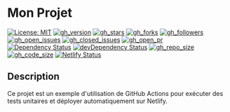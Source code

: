 # Mon Projet
[![License: MIT](https://img.shields.io/badge/License-MIT-yellow.svg)](https://opensource.org/licenses/MIT)
[![gh_version](https://img.shields.io/github/package-json/v/chbkSamy/CC1-DEVOPS-3INFO-SAMY-C)](https://github.com/chbkSamy/CC1-DEVOPS-3INFO-SAMY-C/blob/main/package.json)
[![gh_stars](https://img.shields.io/github/stars/chbkSamy/CC1-DEVOPS-3INFO-SAMY-C)](https://github.com/chbkSamy/CC1-DEVOPS-3INFO-SAMY-C/stargazers)
[![gh_forks](https://img.shields.io/github/forks/chbkSamy/CC1-DEVOPS-3INFO-SAMY-C)](https://github.com/chbkSamy/CC1-DEVOPS-3INFO-SAMY-C/network/members)
[![gh_followers](https://img.shields.io/github/followers/chbkSamy?label=Followers)](https://github.com/chbkSamy)
[![gh_open_issues](https://img.shields.io/github/issues/chbkSamy/CC1-DEVOPS-3INFO-SAMY-C?color=blue)](https://github.com/chbkSamy/CC1-DEVOPS-3INFO-SAMY-C/issues)
[![gh_closed_issues](https://img.shields.io/github/issues-closed/chbkSamy/CC1-DEVOPS-3INFO-SAMY-C?color=blue)](https://github.com/chbkSamy/CC1-DEVOPS-3INFO-SAMY-C/issues?q=is%3Aissue+is%3Aclosed)
[![gh_open_pr](https://img.shields.io/github/issues-pr/chbkSamy/CC1-DEVOPS-3INFO-SAMY-C?color=orange)](https://github.com/chbkSamy/CC1-DEVOPS-3INFO-SAMY-C/pulls)
[![Dependency Status](https://img.shields.io/david/chbkSamy/CC1-DEVOPS-3INFO-SAMY-C)](https://david-dm.org/chbkSamy/CC1-DEVOPS-3INFO-SAMY-C)
[![devDependency Status](https://img.shields.io/david/dev/chbkSamy/CC1-DEVOPS-3INFO-SAMY-C)](https://david-dm.org/chbkSamy/CC1-DEVOPS-3INFO-SAMY-C?type=dev)
[![gh_repo_size](https://img.shields.io/github/repo-size/chbkSamy/CC1-DEVOPS-3INFO-SAMY-C)](https://github.com/chbkSamy/CC1-DEVOPS-3INFO-SAMY-C)
[![gh_code_size](https://img.shields.io/github/languages/code-size/chbkSamy/CC1-DEVOPS-3INFO-SAMY-C)](https://github.com/chbkSamy/CC1-DEVOPS-3INFO-SAMY-C)
[![Netlify Status](https://api.netlify.com/api/v1/badges/d07fe8b4-3b5c-41ac-9734-d43641e042b1/deploy-status)](https://app.netlify.com/sites/devopscheb/deploys)
<!-- [![travis_com](https://api.travis-ci.com/chbkSamy/CC1-DEVOPS-3INFO-SAMY-C.svg?branch=master)](https://travis-ci.com/chbkSamy/CC1-DEVOPS-3INFO-SAMY-C)
[![travis_org](https://api.travis-ci.org/chbkSamy/CC1-DEVOPS-3INFO-SAMY-C.svg?branch=master)](https://travis-ci.org/chbkSamy/<votre-repo>) -->


## Description

Ce projet est un exemple d'utilisation de GitHub Actions pour exécuter des tests unitaires et déployer automatiquement sur Netlify.


